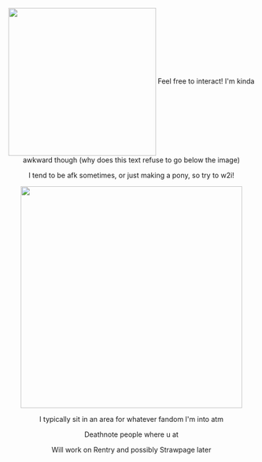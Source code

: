 
</h1>
<p align="center"><img src=https://i.imgur.com/tJKeGbU.jpeg width=300

  
<p align="center"> Feel free to interact! I'm kinda awkward though (why does this text refuse to go below the image)

<p align="center"> I tend to be afk sometimes, or just making a pony, so try to w2i!
  
</h1>
<p align="center"><img src=https://i.imgur.com/57Bo4Sp.png width=450">

<p align="center"> I typically sit in an area for whatever fandom I'm into atm

<p align="center"> Deathnote people where u at
  
<p align="center"> Will work on Rentry and possibly Strawpage later


